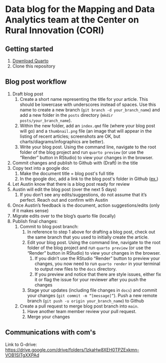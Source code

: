# Data blog for the Mapping and Data Analytics team at the Center on Rural Innovation (CORI)

## Getting started

1. [Download Quarto](https://quarto.org/docs/download/)
2. Clone this repository

## Blog post workflow

1. Draft blog post
   1. Create a short name representing the title for your article. This should be lowercase with underscores instead of spaces. Use this name to create a new branch (`git branch -d your_branch_name`) and add a new folder in the `posts` directory (`mkdir posts/your_branch_name`).
   2. Within the new folder, add an `index.qmd` file (where your blog post will go) and a `thumbnail.png` file (an image that will appear in the listing of recent articles; screenshots are OK, but charts/diagrams/infographics are better).
   3. Write your blog post. Using the command line, navigate to the root folder of the blog project and run `quarto preview`  (or use the “Render” button in RStudio) to view your changes in the browser.
2. Commit changes and publish to Github with (Draft) in the title
3. Copy text into a google doc
   1. Make the document title = blog post's full title
   2. In the google doc, add a link to the blog post's folder in Github ([ex.](https://github.com/ruralinnovation/blog/tree/main/posts/awesomejq))
4. Let Austin know that there is a blog post ready for review
5. Austin will edit the blog post (over the next 5 days)
   1. If you don’t see any edits/suggestions, do not assume that it’s perfect. Reach out and confirm with Austin
6. Once Austin’s feedback is the document, action suggestions/edits (only if it makes sense)
7. Migrate edits over to the blog’s quarto file (locally)
8. Publish final changes:
   1. Commit to blog post branch:
      1. In reference to step 1 above for drafting a blog post, check out the same branch that you used to initially create the article.
      2. Edit your blog post. Using the command line, navigate to the root folder of the blog project and run `quarto preview`  (or use the “Render” button in RStudio) to view your changes in the browser.
         1. If you didn’t use the RStudio “Render” button to preview your changes, you now need to run `quarto render` in your terminal to output new files to the `docs` directory.
         2. If you preview and notice that there are style issues, either fix it or flag the issue for your reviewer after you push the changes
      3. Stage your updates (including file changes in `docs`) and commit your changes (`git commit -m “[message]”`). Push a new remote branch (`git push -u origin your_branch_name`) to Github
   2. Create a pull request to merge blog post branch into `main`.
      1. Have another team member review your pull request.
      2. Merge your changes


## Communications with com's

Link to G-drive: https://drive.google.com/drive/folders/1zkaHw8XEH0TPZExkmn-VOB1SITgXXPAd 
